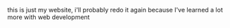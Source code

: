 this is just my website, i'll probably redo it again because I've learned a lot more with web development
